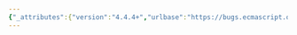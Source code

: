 ```yaml
---
{"_attributes":{"version":"4.4.4+","urlbase":"https://bugs.ecmascript.org/","maintainer":"dherman@mozilla.com"},"bug":{"bug_id":3154,"creation_ts":"2014-08-25 15:57:00 -0700","short_desc":"Typo \"bound found\" => \"bound function\" in 3 locations","delta_ts":"2014-10-14 15:17:44 -0700","product":"Draft for 6th Edition","component":"editorial issue","version":"Rev 26: July 18, 2014 Draft","rep_platform":"All","op_sys":"All","bug_status":"RESOLVED","resolution":"FIXED","priority":"Normal","bug_severity":"enhancement","everconfirmed":true,"reporter":{"uid":"waldron.rick","name":"Rick Waldron"},"assigned_to":{"uid":"allen","name":"Allen Wirfs-Brock"},"cc":"446240525","long_desc":[{"commentid":9988,"comment_count":0,"who":{"uid":"waldron.rick","name":"Rick Waldron"},"bug_when":"2014-08-25 15:57:08 -0700","thetext":"19.2.3.1 Note 2\n19.2.3.2 Note 2\n19.2.3.3 Note 2"},{"commentid":10015,"comment_count":1,"who":{"uid":"allen","name":"Allen Wirfs-Brock"},"bug_when":"2014-08-29 12:20:44 -0700","thetext":"fixed in rev29 editor's draft"},{"commentid":10022,"comment_count":2,"who":{"uid":"446240525","name":"ziyunfei"},"bug_when":"2014-08-29 23:35:43 -0700","thetext":"(In reply to Allen Wirfs-Brock from comment #1)\n> fixed in rev29 editor's draft\n\nwhy not rev28?"},{"commentid":10383,"comment_count":3,"who":{"uid":"allen","name":"Allen Wirfs-Brock"},"bug_when":"2014-10-14 15:17:44 -0700","thetext":"fixed in rev28"}]}}
---
```

